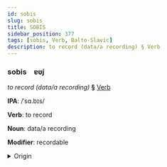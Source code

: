 ```yaml
---
id: sobis
slug: sobis
title: SOBIS
sidebar_position: 377
tags: [sobis, Verb, Balto-Slavic]
description: to record (data/a recording) § Verb
---
```


### sobis&emsp;<span kind="abugida">ɐʋ́ȷ</span>

*to record (data/a recording)* **§** [Verb](../../tags/Verb)

**IPA**: /ˈsɑ.bɪs/

**Verb**: to record

**Noun**: data/a recording

**Modifier**: recordable

<details>
    <summary>Origin</summary>
    Russian за́пись zápisʹ [ˈzapʲɪsʲ]<br/>
    <em>Balto-Slavic Language Family</em>
</details>